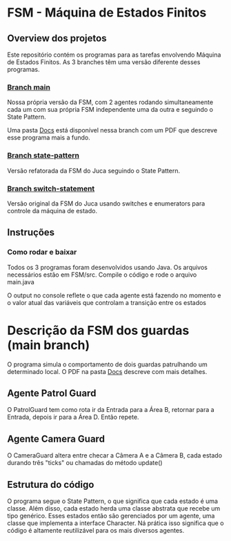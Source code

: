 # FSM - Máquina de Estados Finitos

## Overview dos projetos
Este repositório contém os programas para as tarefas envolvendo Máquina de Estados Finitos.
As 3 branches têm uma versão diferente desses programas.


### [Branch main](https://github.com/LitheFulminare/FSM-do-Juca/tree/main)

Nossa própria versão da FSM, com 2 agentes rodando simultaneamente cada um com sua própria FSM independente uma da outra e seguindo o State Pattern.

Uma pasta [Docs](https://github.com/LitheFulminare/FSM-do-Juca/tree/main/Docs) está disponível nessa branch com um PDF que descreve esse programa mais a fundo.


### [Branch state-pattern](https://github.com/LitheFulminare/FSM-do-Juca/tree/state-pattern)

Versão refatorada da FSM do Juca seguindo o State Pattern.


### [Branch switch-statement](https://github.com/LitheFulminare/FSM-do-Juca/tree/switch-statement)

Versão original da FSM do Juca usando switches e enumerators para controle da máquina de estado.

## Instruções

### Como rodar e baixar

Todos os 3 programas foram desenvolvidos usando Java. Os arquivos necessários estão em FSM/src. Compile o código e rode o arquivo main.java

O output no console reflete o que cada agente está fazendo no momento e o valor atual das variáveis que controlam a transição entre os estados

# Descrição da FSM dos guardas (main branch)

O programa simula o comportamento de dois guardas patrulhando um determinado local. O PDF na pasta [Docs](https://github.com/LitheFulminare/FSM-do-Juca/tree/main/Docs) descreve com mais detalhes.

## Agente Patrol Guard
O PatrolGuard tem como rota ir da Entrada para a Área B, retornar para a Entrada, depois ir para a Área D. Então repete.

## Agente Camera Guard
O CameraGuard altera entre checar a Câmera A e a Câmera B, cada estado durando três "ticks" ou chamadas do método update()

## Estrutura do código

O programa segue o State Pattern, o que significa que cada estado é uma classe. Além disso, cada estado herda uma classe abstrata que recebe um tipo genérico. Esses estados então são gerenciados por um agente, uma classe que implementa a interface Character. Ná prática isso significa que o código é altamente reutilizável para os mais diversos agentes.
